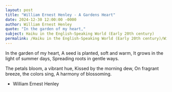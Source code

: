 ```yaml
---
layout: post
title: "William Ernest Henley - A Gardens Heart"
date: 2024-12-30 12:00:00 -0000
author: William Ernest Henley
quote: "In the garden of my heart,"
subject: Haiku in the English-Speaking World (Early 20th century)
permalink: /Haiku in the English-Speaking World (Early 20th century)/William Ernest Henley/William Ernest Henley - A Gardens Heart
---
```


In the garden of my heart,
A seed is planted, soft and warm,
It grows in the light of summer days,
Spreading roots in gentle ways.

The petals bloom, a vibrant hue,
Kissed by the morning dew,
On fragrant breeze, the colors sing,
A harmony of blossoming.

- William Ernest Henley
